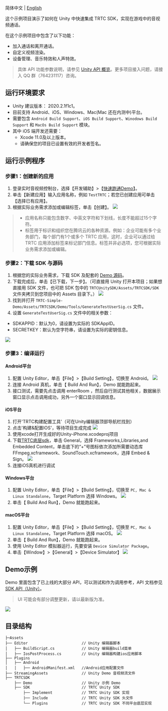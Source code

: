简体中文 | [English](./README.md)

这个示例项目演示了如何在 Unity 中快速集成 TRTC SDK，实现在游戏中的音视频通话。

在这个示例项目中包含了以下功能：
- 加入通话和离开通话。
- 自定义视频渲染。
- 设备管理、音乐特效和人声特效。


> 具体 API 功能参数说明，请参见 [Unity API 概览](https://cloud.tencent.com/document/product/647/55158)。更多项目接入问题，请接入 QQ 群（764231117）咨询。

## 运行环境要求
- Unity 建议版本： 2020.2.1f1c1。
- 目前支持 Android、iOS、Windows、Mac(Mac 还在内测中)平台。
- 需要包含 `Android Build Support`、`iOS Build Support`、`Winodows Build Support` 和 `MacOs Build Support` 模块。
- 其中 iOS 端开发还需要：
  - Xcode 11.0及以上版本。
  - 请确保您的项目已设置有效的开发者签名。

## 运行示例程序
[](id:step1)
### 步骤1：创建新的应用
1. 登录实时音视频控制台，选择【开发辅助】>【[快速跑通Demo](https://console.cloud.tencent.com/trtc/quickstart)】。
2. 单击【新建应用】输入应用名称，例如 `TestTRTC`；若您已创建应用可单击【选择已有应用】。
3. 根据实际业务需求添加或编辑标签，单击【创建】。
![](https://main.qcloudimg.com/raw/f04d288ed091c98a5e8056eb86fb49e8.png)
>- 应用名称只能包含数字、中英文字符和下划线，长度不能超过15个字符。
>- 标签用于标识和组织您在腾讯云的各种资源。例如：企业可能有多个业务部门，每个部门有1个或多个 TRTC 应用，这时，企业可以通过给 TRTC 应用添加标签来标记部门信息。标签并非必选项，您可根据实际业务需求添加或编辑。

[](id:step2)
### 步骤2：下载 SDK 与源码
1. 根据您的实际业务需求，下载 SDK 及配套的 [Demo 源码](https://github.com/LiteAVSDK/TRTC_Unity)。
2. 下载完成后，单击【已下载，下一步】。（可直接用 Unity 打开本项目；如果想直接用 SDK 文件，也可把 SDK 包中的 `TRTCUnitySDK/Assets/TRTCSDK/SDK` 文件夹拷贝到您项目中的 Assets 目录下。）
![](https://main.qcloudimg.com/raw/a452f35ef0efe73124b301084e1a77f4.png)
3. 找到并打开 `TRTC-Simple-Demo/Assets/TRTCSDK/Demo/Tools/GenerateTestUserSig.cs` 文件。
4. 设置 `GenerateTestUserSig.cs` 文件中的相关参数：
  <ul><li>SDKAPPID：默认为0，请设置为实际的 SDKAppID。</li>
  <li>SECRETKEY：默认为空字符串，请设置为实际的密钥信息。</li></ul> 
  <img src="https://main.qcloudimg.com/raw/4dad4541a4a0d400441e9cd75c07ba1e.png"/>

[](id:step3)
### 步骤3：编译运行

#### Android平台
1. 配置 Unity Editor，单击【File】>【Build Setting】，切换至 Android。
![](https://main.qcloudimg.com/raw/4464eb891829e3505a59c8ec00cc2414.png)
2. 连接 Android 真机，单击【 Build And Run】，Demo 就能跑起来。
3. 接口测试，需要先点击调用 enterRoom ，然后自行测试其他相关，数据展示窗口显示点击调用成功，另外一个窗口显示回调信息。

#### iOS平台
1. 打开'TRTC构建配置工具'（可在Unity编辑器顶部导航栏找到）
2. 点击'构建&配置IOS'，等待项目生成完成
![](https://imgcache.qq.com/operation/dianshi/other/ios.88273906e5ca84fa9199dff33dfae1d8e53a5388.png)
3. 使用xcode打开生成好的Unity-iPhone.xcodeproj项目
4. 下载[TRTC底层sdk](https://comm.qq.com/trtc/TRTC_9.7.0.11440_iOS.zip)，单击 General，选择 Frameworks,Libraries,and Embedded Content，单击底下的“+”号图标依次添加所需要动态库 FFmpeg.xcframework、SoundTouch.xcframework，选择 Embed & Sign。
![](https://imgcache.qq.com/operation/dianshi/other/unity.ca7b6e717bf7b34e4f08a7e688ff59bf49d92217.png)
5. 连接iOS真机进行调试

#### Windows平台
1. 配置 Unity Editor，单击【File】>【Build Setting】，切换至 `PC, Mac & Linux Standalone`，Target Platform 选择 Windows。
![](https://main.qcloudimg.com/raw/580764f661c06cf71c4952727c409c5e.png)
2. 单击【 Build And Run】，Demo 就能跑起来。

#### macOS平台
1. 配置 Unity Editor，单击【File】>【Build Setting】，切换至 `PC, Mac & Linux Standalone`，Target Platform 选择 macOS。
![](https://main.qcloudimg.com/raw/6f3f9c21aa9eeadd7a4e3be377b2a6b3.png)
2. 单击【 Build And Run】，Demo 就能跑起来。
3. 使用 Unity Editor 模拟器运行，先要安装 `Device Simulator Package`。
4. 单击【Window】>【General】>【Device Simulator】
![](https://main.qcloudimg.com/raw/79f707b89553528956a888f48b4d4d6d.png)

[](id:demo)
## Demo示例
Demo 里面包含了已上线的大部分 API，可以测试和作为调用参考，API 文档参见 [SDK API（Unity）](https://cloud.tencent.com/document/product/647/55158)。
> UI 可能会有部分调整更新，请以最新版为准。

![](https://main.qcloudimg.com/raw/2ce3ab51c6fdc843c1e8b086b55840c0.png)

## 目录结构
```
├─Assets
├── Editor                        // Unity 编辑器脚本
│   ├── BuildScript.cs            // Unity 编辑器build菜单
│   ├── IosPostProcess.cs         // Unity 编辑器构建ios应用脚本
├── Plugins
│   ├── Android                   
│   │   ├── AndroidManifest.xml   //Android应用配置文件
├── StreamingAssets               // Unity Demo 音视频流文件
├── TRTCSDK
    ├── Demo                      // Unity 示例 Demo
    ├── SDK                       // TRTC Unity SDK
        ├── Implement             // TRTC Unity SDK 实现
        ├── Include               // TRTC Unity SDK 头文件
        └── Plugins               // TRTC Unity SDK 不同平台底层实现
            
```
